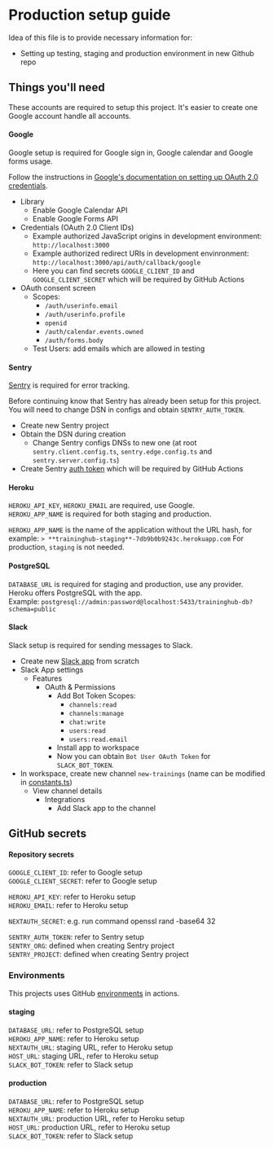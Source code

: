 # Production setup guide

Idea of this file is to provide necessary information for:

- Setting up testing, staging and production environment in new Github repo

## Things you'll need

These accounts are required to setup this project.
It's easier to create one Google account handle all accounts.

#### Google

Google setup is required for Google sign in, Google calendar and Google forms usage.

Follow the instructions in [Google's documentation on setting up OAuth 2.0 credentials](https://support.google.com/cloud/answer/6158849).

- Library
  - Enable Google Calendar API
  - Enable Google Forms API
- Credentials (OAuth 2.0 Client IDs)
  - Example authorized JavaScript origins in development environment: `http://localhost:3000`
  - Example authorized redirect URIs in development envinronment: `http://localhost:3000/api/auth/callback/google`
  - Here you can find secrets `GOOGLE_CLIENT_ID` and `GOOGLE_CLIENT_SECRET` which will be required by GitHub Actions
- OAuth consent screen
  - Scopes:
    - `/auth/userinfo.email`
    - `/auth/userinfo.profile`
    - `openid`
    - `/auth/calendar.events.owned`
    - `/auth/forms.body`
  - Test Users: add emails which are allowed in testing

#### Sentry

[Sentry](https://sentry.io/) is required for error tracking.

Before continuing know that Sentry has already been setup for this project.
You will need to change DSN in configs and obtain `SENTRY_AUTH_TOKEN`.

- Create new Sentry project
- Obtain the DSN during creation
  - Change Sentry configs DNSs to new one (at root `sentry.client.config.ts`, `sentry.edge.config.ts` and `sentry.server.config.ts`)
- Create Sentry [auth token](https://docs.sentry.io/product/accounts/auth-tokens/) which will be required by GitHub Actions

#### Heroku

`HEROKU_API_KEY`, `HEROKU_EMAIL` are required, use Google.  
`HEROKU_APP_NAME` is required for both staging and production.

`HEROKU_APP_NAME` is the name of the application without the URL hash, for example: `> **traininghub-staging**-7db9b0b9243c.herokuapp.com`
For production, `staging` is not needed.

#### PostgreSQL

`DATABASE_URL` is required for staging and production, use any provider. Heroku offers PostgreSQL with the app.  
Example: `postgresql://admin:password@localhost:5433/traininghub-db?schema=public`

#### Slack

Slack setup is required for sending messages to Slack.

- Create new [Slack app](https://api.slack.com/) from scratch
- Slack App settings
  - Features
    - OAuth & Permissions
      - Add Bot Token Scopes:
        - `channels:read`
        - `channels:manage`
        - `chat:write`
        - `users:read`
        - `users:read.email`
      - Install app to workspace
      - Now you can obtain `Bot User OAuth Token` for `SLACK_BOT_TOKEN`.
- In workspace, create new channel `new-trainings` (name can be modified in [constants.ts](https://github.com/ohtutraininghub/traininghub/blob/staging/src/lib/slack/constants.ts))
  - View channel details
    - Integrations
      - Add Slack app to the channel

## GitHub secrets

#### Repository secrets

`GOOGLE_CLIENT_ID`: refer to Google setup  
`GOOGLE_CLIENT_SECRET`: refer to Google setup

`HEROKU_API_KEY`: refer to Heroku setup  
`HEROKU_EMAIL`: refer to Heroku setup

`NEXTAUTH_SECRET`: e.g. run command openssl rand -base64 32

`SENTRY_AUTH_TOKEN`: refer to Sentry setup  
`SENTRY_ORG`: defined when creating Sentry project  
`SENTRY_PROJECT`: defined when creating Sentry project

### Environments

This projects uses GitHub [environments](https://docs.github.com/en/actions/deployment/targeting-different-environments/using-environments-for-deployment) in actions.

#### staging

`DATABASE_URL`: refer to PostgreSQL setup  
`HEROKU_APP_NAME`: refer to Heroku setup  
`NEXTAUTH_URL`: staging URL, refer to Heroku setup  
`HOST_URL`: staging URL, refer to Heroku setup  
`SLACK_BOT_TOKEN`: refer to Slack setup

#### production

`DATABASE_URL`: refer to PostgreSQL setup  
`HEROKU_APP_NAME`: refer to Heroku setup  
`NEXTAUTH_URL`: production URL, refer to Heroku setup  
`HOST_URL`: production URL, refer to Heroku setup  
`SLACK_BOT_TOKEN`: refer to Slack setup
